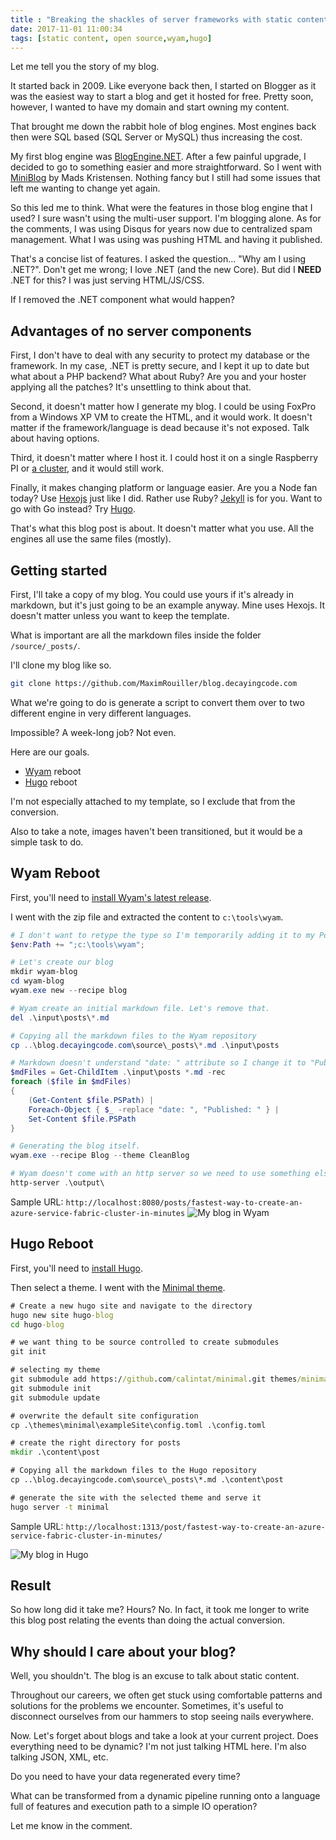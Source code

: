 ```yaml
---
title : "Breaking the shackles of server frameworks with static content"
date: 2017-11-01 11:00:34
tags: [static content, open source,wyam,hugo]
---
```


Let me tell you the story of my blog. 

It started back in 2009. Like everyone back then, I started on Blogger as it was the easiest way to start a blog and get it hosted for free. Pretty soon, however, I wanted to have my domain and start owning my content. 

That brought me down the rabbit hole of blog engines. Most engines back then were SQL based (SQL Server or MySQL) thus increasing the cost.

My first blog engine was [BlogEngine.NET](https://github.com/rxtur/BlogEngine.NET). After a few painful upgrade, I decided to go to something easier and more straightforward. So I went with [MiniBlog](https://github.com/madskristensen/MiniBlog) by Mads Kristensen. Nothing fancy but I still had some issues that left me wanting to change yet again.

So this led me to think. What were the features in those blog engine that I used? I sure wasn't using the multi-user support. I'm blogging alone. As for the comments, I was using Disqus for years now due to centralized spam management. What I was using was pushing HTML and having it published.

That's a concise list of features. I asked the question... "Why am I using .NET?". Don't get me wrong; I love .NET (and the new Core). But did I **NEED** .NET for this? I was just serving HTML/JS/CSS.

If I removed the .NET component what would happen?

## Advantages of no server components

First, I don't have to deal with any security to protect my database or the framework. In my case, .NET is pretty secure, and I kept it up to date but what about a PHP backend? What about Ruby? Are you and your hoster applying all the patches? It's unsettling to think about that.

Second, it doesn't matter how I generate my blog. I could be using FoxPro from a Windows XP VM to create the HTML, and it would work. It doesn't matter if the framework/language is dead because it's not exposed. Talk about having options.

Third, it doesn't matter where I host it. I could host it on a single Raspberry PI or [a cluster](https://www.hanselman.com/blog/HowToBuildAKubernetesClusterWithARMRaspberryPiThenRunNETCoreOnOpenFaas.aspx), and it would still work.

Finally, it makes changing platform or language easier. Are you a Node fan today? Use [Hexojs](https://hexo.io/) just like I did. Rather use Ruby? [Jekyll](https://jekyllrb.com/) is for you. Want to go with Go instead? Try [Hugo](https://gohugo.io/). 

That's what this blog post is about. It doesn't matter what you use. All the engines all use the same files (mostly).

## Getting started

First, I'll take a copy of my blog. You could use yours if it's already in markdown, but it's just going to be an example anyway. Mine uses Hexojs. It doesn't matter unless you want to keep the template.

What is important are all the markdown files inside the folder `/source/_posts/`.

I'll clone my blog like so.

```bash
git clone https://github.com/MaximRouiller/blog.decayingcode.com
```

What we're going to do is generate a script to convert them over to two different engine in very different languages.

Impossible? A week-long job? Not even.

Here are our goals. 
* [Wyam](https://wyam.io/) reboot
* [Hugo](https://gohugo.io) reboot

I'm not especially attached to my template, so I exclude that from the conversion.

Also to take a note, images haven't been transitioned, but it would be a simple task to do.

## Wyam Reboot

First, you'll need to [install Wyam's latest release](https://github.com/Wyamio/Wyam/releases).

I went with the zip file and extracted the content to `c:\tools\wyam`.

```powershell
# I don't want to retype the type so I'm temporarily adding it to my PowerShell Path
$env:Path += ";c:\tools\wyam";

# Let's create our blog
mkdir wyam-blog
cd wyam-blog
wyam.exe new --recipe blog

# Wyam create an initial markdown file. Let's remove that.
del .\input\posts\*.md

# Copying all the markdown files to the Wyam repository
cp ..\blog.decayingcode.com\source\_posts\*.md .\input\posts

# Markdown doesn't understand "date: " attribute so I change it to "Published: "
$mdFiles = Get-ChildItem .\input\posts *.md -rec
foreach ($file in $mdFiles)
{
    (Get-Content $file.PSPath) |
    Foreach-Object { $_ -replace "date: ", "Published: " } |
    Set-Content $file.PSPath
}

# Generating the blog itself.
wyam.exe --recipe Blog --theme CleanBlog

# Wyam doesn't come with an http server so we need to use something else to serve static files. Here I use the simple Node `http-server` package.
http-server .\output\
```
Sample URL: `http://localhost:8080/posts/fastest-way-to-create-an-azure-service-fabric-cluster-in-minutes`
![My blog in Wyam](/posts/files/static-site/wyam-blog.png)

## Hugo Reboot

First, you'll need to [install Hugo](https://gohugo.io/getting-started/installing).

Then select a theme. I went with the [Minimal theme](https://github.com.com/calintat/minimal/). 

```cmd
# Create a new hugo site and navigate to the directory
hugo new site hugo-blog
cd hugo-blog

# we want thing to be source controlled to create submodules
git init 

# selecting my theme
git submodule add https://github.com/calintat/minimal.git themes/minimal
git submodule init
git submodule update

# overwrite the default site configuration
cp .\themes\minimal\exampleSite\config.toml .\config.toml

# create the right directory for posts
mkdir .\content\post

# Copying all the markdown files to the Hugo repository
cp ..\blog.decayingcode.com\source\_posts\*.md .\content\post

# generate the site with the selected theme and serve it
hugo server -t minimal
```

Sample URL: `http://localhost:1313/post/fastest-way-to-create-an-azure-service-fabric-cluster-in-minutes/`

![My blog in Hugo](/posts/files/static-site/gohugo-blog.png)

## Result

So how long did it take me? Hours? No. In fact, it took me longer to write this blog post relating the events than doing the actual conversion.

## Why should I care about your blog?

Well, you shouldn't. The blog is an excuse to talk about static content. 

Throughout our careers, we often get stuck using comfortable patterns and solutions for the problems we encounter. Sometimes, it's useful to disconnect ourselves from our hammers to stop seeing nails everywhere.

Now. Let's forget about blogs and take a look at your current project. Does everything need to be dynamic? I'm not just talking HTML here. I'm also talking JSON, XML, etc.

Do you need to have your data regenerated every time? 

What can be transformed from a dynamic pipeline running onto a language full of features and execution path to a simple IO operation?

Let me know in the comment.